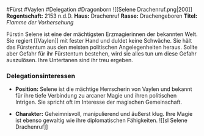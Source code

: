 #Fürst #Vaylen  #Delegation #Dragonborn
![[Selene Drachenruf.png|200]]
**Regentschaft:** 2153 n.d.D.
**Haus:** Drachenruf
 **Rasse:** Drachengeboren
 **Titel:** _Flamme der Vorhersehung_

Fürstin Selene ist eine der mächtigsten Erzmagierinnen der bekannten Welt. Sie regiert [[Vaylen]] mit fester Hand und duldet keine Schwäche. Sie hält das Fürstentum aus den meisten politischen Angelegenheiten heraus. Sollte aber Gefahr für ihr Fürstentum bestehen, wird sie alles tun um diese Gefahr auszulösen. Ihre Untertanen sind ihr treu ergeben.

### Delegationsinteressen
- **Position:** Selene ist die mächtige Herrscherin von Vaylen und bekannt für ihre tiefe Verbindung zu arcaner Magie und ihren politischen Intrigen. Sie spricht oft im Interesse der magischen Gemeinschaft.
* **Charakter:** Geheimnisvoll, manipulierend und äußerst klug. Ihre Magie ist ebenso gewaltig wie ihre diplomatischen Fähigkeiten.
![[sl Selene Drachenruf]]

